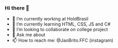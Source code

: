 ### Hi there 👋


- 🔭 I’m currently working at HoldBrasil
- 🌱 I’m currently learning HTML, CSS, JS and C#
- 👯 I’m looking to collaborate on college project
- 💬 Ask me about 
- 📫 How to reach me: @JaoBrito.FFC (instagram)

